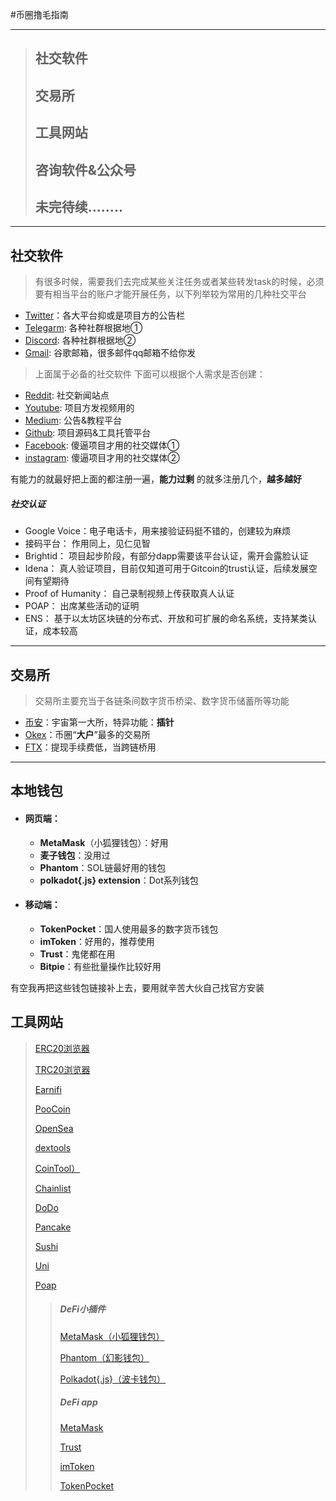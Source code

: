 #币圈撸毛指南

** **
> ## 社交软件
> ## 交易所
> ## 工具网站
> ## 咨询软件&公众号
> ## 未完待续........

** **

## 社交软件
> 有很多时候，需要我们去完成某些关注任务或者某些转发task的时候，必须要有相当平台的账户才能开展任务，以下列举较为常用的几种社交平台
+  [Twitter](https://twitter.com/)：各大平台抑或是项目方的公告栏
+  [Telegarm](https://telegram.org/): 各种社群根据地①
+  [Discord](https://discord.com/): 各种社群根据地②
+  [Gmail](https://Gmail.com/): 谷歌邮箱，很多邮件qq邮箱不给你发
>上面属于必备的社交软件
>下面可以根据个人需求是否创建：
+  [Reddit](https://www.reddit.com/): 社交新闻站点
+  [Youtube](https://www.youtube.com/): 项目方发视频用的
+  [Medium](https://medium.com): 公告&教程平台
+  [Github](https://github.com): 项目源码&工具托管平台
+  [Facebook](https://www.facebook.com/): 傻逼项目才用的社交媒体①
+  [instagram](https://www.instagram.com/): 傻逼项目才用的社交媒体②

有能力的就最好把上面的都注册一遍，**能力过剩** 的就多注册几个，**越多越好**

##### 社交认证
+ Google Voice：电子电话卡，用来接验证码挺不错的，创建较为麻烦
+ 接码平台： 作用同上，见仁见智
+ Brightid： 项目起步阶段，有部分dapp需要该平台认证，需开会露脸认证
+ Idena： 真人验证项目，目前仅知道可用于Gitcoin的trust认证，后续发展空间有望期待
+ Proof of Humanity： 自己录制视频上传获取真人认证
+ POAP： 出席某些活动的证明
+ ENS： 基于以太坊区块链的分布式、开放和可扩展的命名系统，支持某类认证，成本较高
----
## 交易所
> 交易所主要充当于各链条间数字货币桥梁、数字货币储蓄所等功能
+ [币安](https://accounts.binancezh.top/zh-CN/register?ref=160936150)：宇宙第一大所，特异功能：**插针**
+ [Okex](https://www.ouyi.fit/join/8424265)：币圈“**大户**”最多的交易所
+ [FTX](https://ftx.com/#a=43809481)：提现手续费低，当跨链桥用

------
## 本地钱包
+ #### 网页端：
  + **MetaMask**（小狐狸钱包）：好用
  + **麦子钱包**：没用过
  + **Phantom**：SOL链最好用的钱包
  + **polkadot{.js} extension**：Dot系列钱包

+ #### 移动端：
    + **TokenPocket**：国人使用最多的数字货币钱包
    + **imToken**：好用的，推荐使用
    + **Trust**：鬼佬都在用
    + **Bitpie**：有些批量操作比较好用

有空我再把这些钱包链接补上去，要用就辛苦大伙自己找官方安装

## 工具网站
>[ERC20浏览器](https://etherscan.io/)
>
>[TRC20浏览器](https://tronscan.io/#/)
>
>[Earnifi](https://earni.fi/)
>
>[PooCoin](https://poocoin.app/)
>
>[OpenSea](https://opensea.io/)
>
>[dextools](https://www.dextools.io/)
>
>[CoinTool）](https://cointool.app/)
>
>[Chainlist](https://chainlist.org/)
>
>[DoDo](https://app.dodoex.co/)
>
>[Pancake](https://pancakeswap.finance/swap)
>
>[Sushi](https://app.sushi.com/swap)
>
>[Uni](https://app.uniswap.org/#/swap)
>
>[Poap](https://app.poap.xyz/)
>
>>##### DeFi小插件
 >>[MetaMask（小狐狸钱包）](https://metamask.io/)
 >>
 >>[Phantom（幻影钱包）](https://phantom.app/)
 >>
 >>[Polkadot{.js}（波卡钱包）](https://chrome.google.com/webstore/detail/polkadot%7Bjs%7D-extension/mopnmbcafieddcagagdcbnhejhlodfdd)
>>
>>##### DeFi app
 >>[MetaMask](https://metamask.io/)
 >>
 >>[Trust](https://trustwallet.com/)
 >>
 >>[imToken](https://token.im/)
 >>
 >>[TokenPocket](https://www.tokenpocket.pro/)